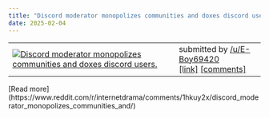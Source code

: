 ```yaml
---
title: "Discord moderator monopolizes communities and doxes discord users."
date: 2025-02-04
---
```

<table> <tr><td> <a href="https://www.reddit.com/r/internetdrama/comments/1hkuy2x/discord_moderator_monopolizes_communities_and/"> <img alt="Discord moderator monopolizes communities and doxes discord users." src="https://external-preview.redd.it/_tvLoClNWQIg6K-wc0Si93oET1_Rfz1niqmWMxd6kLY.jpg?width=640&amp;crop=smart&amp;auto=webp&amp;s=afcdace612a747f9efca7cd429b4678505040a8b" title="Discord moderator monopolizes communities and doxes discord users." /> </a> </td><td> &#32; submitted by &#32; <a href="https://www.reddit.com/user/E-Boy69420"> /u/E-Boy69420 </a> <br /> <span><a href="https://docs.google.com/document/d/1zgEzF5ZXDT_tDdhrHThbKC9g2IqltyUI1MfhZZrDyB4/edit?usp=drivesdk">[link]</a></span> &#32; <span><a href="https://www.reddit.com/r/internetdrama/comments/1hkuy2x/discord_moderator_monopolizes_communities_and/">[comments]</a></span> </td></tr></table>
[Read more](https://www.reddit.com/r/internetdrama/comments/1hkuy2x/discord_moderator_monopolizes_communities_and/)
